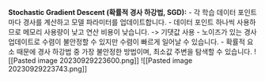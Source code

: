 **Stochastic Gradient Descent (확률적 경사 하강법, SGD):**
    - 각 학습 데이터 포인트마다 경사를 계산하고 모델 파라미터를 업데이트합니다.
    - 데이터 포인트 하나씩 사용하므로 메모리 사용량이 낮고 연산 비용이 낮습니다. -> 기댓값 사용
    - 노이즈가 있는 경사 업데이트로 수렴이 불안정할 수 있지만 수렴이 빠르게 일어날 수 있습니다.
    - 확률적 요소 때문에 경사 하강법 중 가장 불안정한 방법이며, 최소값 주변을 탐색할 수 있습니다.
![[Pasted image 20230929223600.png]]
![[Pasted image 20230929223743.png]]